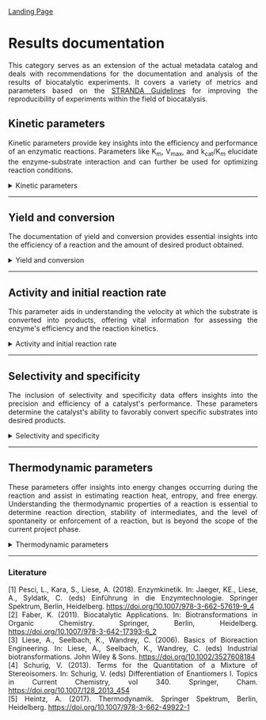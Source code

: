 [Landing Page](/Readme.md)

<div align="justify">

# Results documentation

This category serves as an extension of the actual metadata catalog and deals with recommendations for the documentation and analysis of the results of biocatalytic experiments. It covers a variety of metrics and parameters based on the [STRANDA Guidelines](https://www.beilstein-institut.de/en/projects/strenda/) for improving the reproducibility of experiments within the field of biocatalysis. 

## Kinetic parameters

Kinetic parameters provide key insights into the efficiency and performance of an enzymatic reactions. Parameters like K<sub>m</sub>, V<sub>max</sub>, and k<sub>cat</sub>/K<sub>m</sub> elucidate the enzyme-substrate interaction and can further be used for optimizing reaction conditions.

<details> <Summary>Kinetic parameters</Summary>

### KineticParameters

These parameters serve as benchmarks for understanding enzyme kinetics. The K<sub>m</sub> and k<sub>cat</sub> value is determined by all substrates involved in the reaction and not just one. Therefore, the concentrations of <ins>**all**</ins> substrates must be varied and the K<sub>m</sub> and k<sub>cat</sub> values calculated to obtain a common value instead of apparent values. For a comprehensive report around the technical key data of the kinetic parameters, see literature for further information, e.g. [Pesci _et al._<sup>1</sup>](https://doi.org/10.1007/978-3-662-57619-9_4).

- __michaelis_constant__
  - Type: float
  - Description: The Michaelis-Menten constant (K<sub>m</sub>​) represents the substrate concentration at which an enzyme achieves half of its maximum reaction rate.
 
- __michaelis_constant_unit__
  - Type: string
  - Description: The unit of the Michaelis-Menten constant (K<sub>m</sub>​) is typically expressed as moles per liter (M or mM).
 
- __maximum_reaction_rate__
  - Type: float
  - Description: V<sub>max</sub>, the maximum reaction rate, represents the speed at which an enzyme-catalyzed reaction reaches saturation, indicating the maximum achievable rate of product formation under optimal substrate concentration.

- __maximum_reaction_rate_unit__
  - Type: string
  - Description: The unit of V<sub>max</sub> (Maximum reaction rate) is typically represented as concentration per time, such as moles per liter per second (mol/L/s or mM/s).
 
- __turnover_number__
  - Type: float
  - Description: The turnover number (k<sub>cat</sub>) measures the number of substrate molecules converted to product per active site of an enzyme per unit time when the enzyme is fully saturated with substrate.

- __turnover_number_unit__
  - Type: string
  - Description: The unit of turnover number (k<sub>cat</sub>) is typically expressed as moles of product per mole of enzyme per second or per minute.
 
- __catalytic_efficiency__
  - Type: float
  - Description: Catalytic efficiency (k<sub>cat</sub>/K<sub>m</sub>) is a measure of how effectively an enzyme converts substrate into product, often quantified as the ratio of the turnover number (k<sub>cat</sub>) to the Michaelis constant (K<sub>m</sub>).
 
- __catalytic_efficiency_unit__
  - Type: string
  - Description: The typical units for catalytic efficiency (k<sub>cat</sub>/K<sub>m</sub>) are usually M<sup>-1</sup>s<sup>-1</sup> or s<sup>-1</sup>.
 
- __dissociation_constant__
  - Type: float
  - Description: The dissociation constant (K<sub>d</sub>) is a measure that represents the equilibrium between a complex and its dissociated components.
 
- __dissociation_constant_unit__
  - Type: string
  - Description: The dissociation constant (K<sub>d</sub>) is typically expressed in M (molarity) or its derivatives, such as nM (nanomoles per liter).
 
- __inhibition_type__
  - Type: string
  - Description: Enzyme inhibition encompasses various forms, including competitive, non-competitive, uncompetitive, mixed, and irreversible inhibition. Each type has different effects on the enzyme's function and plays a crucial role in regulating biochemical processes.

- __inhibition_constant__
  - Type: float
  - Description: The inhibition constant (K<sub>i</sub>) escribes the affinity of an inhibitor for an enzyme. It indicates how effectively an inhibitor influences enzyme activity. A lower K<sub>i</sub> value suggests a strong binding of the inhibitor to the enzyme.

- __inhibition_constant_unit__
  - Type: string
  - Description: The units for the inhibition constant (K<sub>i</sub>) are commonly expressed in molar concentration (M) or related units.
 
- __hill_coefficient__
  - Type: float
  - Description: The Hill coefficient is a parameter used to describe cooperativity in the binding of molecules to proteins. It is employed in enzyme reactions, e.g. oxygen binding to hemoglobin, to indicate whether there is positive (cooperative) or negative (anticooperative) binding. A Hill coefficient greater than 1 indicates positive cooperativity, while a value less than 1 indicates negative cooperativity. A value of exactly 1 indicates no cooperativity.
  
- __enzyme_stability__
  - Type: string
  - Description: The stability of enzymes is often characterized by various parameters such as the enzyme's half-life under specific conditions, the decline in activity over time, or the preservation of catalytic activity under different environmental conditions. 


<hr>

- __special_treatment__
  - Type: string
  - Description: If there are any other specific metrics, parameters, characteristics or aspects related to the kinetics that are important to document the results accurately and are not described by the aforementioned metadata, they should be explained here.

</details>


<hr>

## Yield and conversion

The documentation of yield and conversion provides essential insights into the efficiency of a reaction and the amount of desired product obtained. 

<details> <Summary>Yield and conversion</Summary>

### YieldAndConversion

These metrics are vital for evaluating the success of a process, optimizing reaction conditions, and ensuring the production of high-quality products in biocatalytic applications. For a comprehensive report around the technical key data of yield and conversion, see literature for further information, e.g. [Lies _et al._<sup>2</sup>](https://doi.org/10.1007/978-3-662-57619-9_4).


- __yield__
  - Type: posfloat
  - Description: Yield represents the amount of the desired product obtained from a reaction. It is the number of synthesized molecules of product per number of starting molecules. The following formula can be used:
    $$Y_p = \frac{n_p - n_{p0}}{n_{s0}} \cdot \frac{|v_s|}{|v_p|}$$

    where, *Y<sub>p</sub>* - yield of the product *p* (-), *n<sub>p0</sub>* - amount of product *p* at the start of the reaction (mol), *n<sub>p</sub>* - amount of product *p* at the end of the reaction (mol), *v<sub>s</sub>* - stoichiometric factor for the substrate *s* (-), *v<sub>p</sub>* - stoichiometric factor for the product *p* (-). Note: The reported yield relies on analytical findings. Typically, the isolated yield is more common in practice as it reflects the precise quantity of product acquired post downstream processing (DSP).
 
- __yield_unit__
  - Type: string
  - Description: The yield is typically expressed in percentages (%), reflecting the ratio of the actual obtained product quantity to the theoretical maximum product quantity that could be obtained under ideal conditions.
 
- __space_time_yield__
  - Type: posfloat
  - Description: Space-time yield in biocatalysis refers to the mass of product obtained per unit volume of the reactor per unit time. Other terms commonly used in the literature are *volumetric productivity* or the *reactor productivity*. The following formula can be used: $$STY = \frac{m_p}{𝜏 \cdot V_R}$$
 
    where, *STY* - space-time yield (g L<sup>-1</sup> h<sup>-1</sup>), *m<sub>p</sub>* - mass of the synthesized product (g), 𝜏 - residence time r reaction time (h), *V<sub>R</sub>* - reactor volume.  
 
- __space_time_yield_unit__
  - Type: string
  - Description: Space-time yield is commonly expressed in g/L/h (grams per liter per hour) or mol/L/h (moles per liter per hour).

- __conversion__
  - Type: float
  - Description: The term "conversion" refers to the percentage of substrate that undergoes transformation into the desired product during a reaction. It is the number of converted molecules per number of starting molecules. The following formula can be used:
    $$X_s = \frac{n_{s0} - n_s}{n_{s0}}$$

    where, *X<sub>s</sub>* - conversion of the substrate *s* (-), *n<sub>s0</sub>* - amount of substrate *s* at the start of the reaction (mol), *n<sub>s</sub>* - amount of substrate *s* at the end of the reaction (mol).
 
- __conversion_unit__
  - Type: string
  - Description: The conversion is commonly expressed as a percentage (%) to indicate the proportion of substrate converted to the desired product during a specific reaction.
 
<hr>

- __special_treatment__
  - Type: string
  - Description: If there are any other specific metrics, parameters, characteristics or aspects related to the conversion or yield that are important to document the results accurately and are not described by the aforementioned attributes, they should be explained here.
  
</details>


<hr>

## Activity and initial reaction rate

This parameter aids in understanding the velocity at which the substrate is converted into products, offering vital information for assessing the enzyme's efficiency and the reaction kinetics.

<details> <Summary>Activity and initial reaction rate</Summary>

### ActivityAndInitialReactionRate

- __specific_activity__
  - Type: posfloat
  - Description: The specific activity refers to the amount of product formed or substrate consumed per unit of enzyme per unit of time.
 
- __specific_activity_unit__
  - Type: string
  - Description: The specific activity is typically expressed in µmol/min/mg (micromoles per minute per milligram of protein).

- __initial_reaction_rate__
  - Type: float
  - Description: The initial reaction rate refers to the rate at which the product is formed in the first 10% of the enzymatic reaction under specific initial substrate concentrations and reaction conditions.
 
- __initial_reaction_rate_unit__
  - Type: string
  - Description: Typically, the initial reaction rate is expressed as mol/L/min (moles per liter per minute) or µmol/mL/min (micromoles per milliliter per minute).


<hr>

- __special_treatment__
  - Type: string
  - Description: If there are any other specific metrics, parameters, characteristics or aspects related to the activity or initial reaction rate that are important to document the results accurately and are not described by the aforementioned attributes, they should be explained here.

</details>


<hr>


## Selectivity and specificity

The inclusion of selectivity and specificity data offers insights into the precision and efficiency of a catalyst's performance. These parameters determine the catalyst's ability to favorably convert specific substrates into desired products.

<details> <Summary>Selectivity and specificity</Summary>

### SelectivityAndSpecificity

These parameters directly assess a catalyst's precision in converting specific substrates to desired products. For a comprehensive report around the technical key data of the selectivity and specificity, see literature for further information, e.g. [Faber<sup>3</sup>](https://doi.org/10.1007/978-3-642-17393-6_2), [Liese _et al._<sup>2</sup>](https://doi.org/10.1002/3527608184), [Schurig<sup>4</sup>](https://doi.org/10.1007/128_2013_454). 

- __stereoselectivity__
  - Type: string
  - Description: Stereoselectivity refers to the preference of a chemical reaction to produce a specific stereoisomer or a particular spatial arrangement of atoms within a molecule. It describes the ability of a reaction to favor the formation of one stereoisomer over others or to create a specific stereochemical outcome.
 
- __enantioselectivity__
  - Type: posfloat
  - Description: Enantioselectivity, or enantiomeric ratio (E), defines the enzyme's capability to preferentially catalyze the transformation of one enantiomer over its mirror-image counterpart. This trait highlights the enzyme's ability to favor a specific enantiomer either as a product or as the preferred substrate for a reaction.

- __enantiomeric_excess__
  - Type: posfloat
  - Description: The enantiomeric excess (_ee_) measures the degree of purity and efficiency in a chiral catalysis process, representing the excess of one enantiomer over the other in a reaction product. The following formula can be used: $$ee_R = \frac{n_R - n_S}{n_R + n_S}$$
    
    where, *ee<sub>R</sub>* - enantiomeric excess of the (*R*)-enantiomer (-), *n<sub>R</sub>* - amount of the (*R*)-enatiomer (mol) and *n<sub>S</sub>* - amount of the (*S*)-enatiomer (mol).
 
- __enantiomeric_excess_unit__
  - Type: string
  - Description: The primary unit used for enantiomeric excess (_ee_) is percent (%).
 
- __diastereomeric_excess__
  - Type: posfloat
  - Description: The diasteriomeric excess (_de_) represents the difference in the concentration of one diastereomer over another in a reaction product. The following formula can be used: $$de_1 = \frac{n_1 - n_2}{n_1 + n_2}$$
    
    where, *de* - diasteriomeric excess of the major diasteriomer (-), *n<sub>1</sub>* - amount of the major diasteriomer (mol) and *n<sub>2</sub>* - amount of the minor diasteriomer (mol).
 
- __diasteriomeric_excess_unit__
  - Type: string
  - Description: The primary unit used for diasteriomeric excess (_ee_) is percent (%).
 
- __isomeric_content__
  - Type: posfloat
  - Description: The isomeric content (_ic_) refers to the percentage distribution or ratio of different isomers within a mixture resulting from a reaction or process. It describes how various isomers are represented in a product or mixture. The following formula can be used: $$ic = I_1 / \sum_{i=1}^n I_i$$
    
    where, *ic* - proportion of a specific isomer in a mixture of isomers (-), *I<sub>1</sub>* - amount of the specific isomer (mol) and *I<sub>i</sub>* - quantity of all isomers (mol).

- __isomeric_content_unit__
  - Type: string
  - Description: The primary unit used for isomeric content (_ic_) is percent (%).

- __chemoselectivity__
  - Type: string
  - Description: Chemoselectivity refers to the ability of a chemical reaction to target a specific functional group or site within a molecule without affecting other reactive groups present. It highlights the preference of a reaction for one type of chemical bond or functional group over others in a molecule.
 
- __regioselectivity__
  - Type: string
  - Description: Regioselectivity refers to the preference of a reaction to occur at a specific site within a molecule or compound that has multiple potential reaction sites. It describes the tendency of a reaction to selectively take place at a particular position of the molecule, considering its structural arrangement of atoms or functional groups, rather than at other possible sites.
 

<hr>

- __special_treatment__
  - Type: string
  - Description: If there are any other specific metrics, parameters, characteristics or aspects related to the selectivity and specificity that are important to document the results accurately and are not described by the aforementioned attributes, they should be explained here.

</details>

<hr>


## Thermodynamic parameters

These parameters offer insights into energy changes occurring during the reaction and assist in estimating reaction heat, entropy, and free energy. Understanding the thermodynamic properties of a reaction is essential to determine reaction direction, stability of intermediates, and the level of spontaneity or enforcement of a reaction, but is beyond the scope of the current project phase. 

<details> <Summary>Thermodynamic parameters</Summary>

### ThermodynamicParameters

Understanding the energy dynamics and spontaneity of reactions through thermodynamic parameters is essential for efficient biocatalysis. For a comprehensive report around the technical key data of the kinetic parameters, see literature for further information, e.g. [Heintz<sup>5</sup>](https://doi.org/10.1007/978-3-662-49922-1).


- __gibbs_free_energy_change__
  - Type: string
  - Description: The Gibbs free energy (__G__) represents the portion of energy capable of performing work in a reaction under constant temperature and pressure, providing insights into the spontaneity of the reaction. While the absolute value of the free energy cannot be measured directly, the change in free energy (Δ**G**) throughout the reaction, known as free reaction enthalpy, is measurable. As indicated by the Gibbs-Helmholtz equation, it depends on changes in enthalpy (heat content) and entropy (system disorder) during the reaction. <br>
Δ**G** < 0: The reaction proceeds spontaneously; it is __exergonic__. <br>
Δ**G** = 0: The system is at equilibrium; no work is performed. <br>
Δ**G** > 0: The reaction does not proceed spontaneously; it is __endergonic__. A supply of free energy is required to drive the reaction.
 
- __enthalpy_change__
  - Type: string 
  - Description: The enthalpy (**H**) represents the heat content within a system, expressing the quantity and nature of chemical bonds. This thermodynamic property cannot be measured independently. However, measurable is the change in enthalpy (Δ**H**), which refers to the amount of heat absorbed or released during a chemical reaction (under constant pressure), also known as the reaction enthalpy. <br>
Δ**H** > 0: Heat energy is supplied; the reaction is __endothermic__. <br>
Δ**H** < 0: Heat energy is released; the reaction is __exothermic__.

- __entropy_change__
  - Type: string
  - Description: The entropy (**S**) is a measure of the degree of disorder in a system or the likelihood of a state. Systems inherently tend towards maximum disorder. Every natural process involves an increase in entropy (disorder). If entropy decreases in one area, it must increase elsewhere correspondingly. The increase in entropy can act as a driving force. <br>
Δ**S** > 0: The disorder of the system increases. <br>
Δ**S** < 0: The disorder of the system decreases.
 
<hr>

- __special_treatment__
  - Type: string
  - Description: If there are any other specific metrics, parameters, characteristics or aspects related to the thermodynamic parameters that are important to document the results accurately and are not described by the aforementioned attributes, they should be explained here.

</details>


<hr>

### Literature

[1] Pesci, L., Kara, S., Liese, A. (2018). Enzymkinetik. In: Jaeger, KE., Liese, A., Syldatk, C. (eds) Einführung in die Enzymtechnologie. Springer Spektrum, Berlin, Heidelberg. https://doi.org/10.1007/978-3-662-57619-9_4 <br>
[2] Faber, K. (2011). Biocatalytic Applications. In: Biotransformations in Organic Chemistry. Springer, Berlin, Heidelberg. https://doi.org/10.1007/978-3-642-17393-6_2 <br>
[3] Liese, A., Seelbach, K., Wandrey, C. (2006). Basics of Bioreaction Engineering. In: Liese, A., Seelbach, K., Wandrey, C. (eds) Industrial biotransformations. John Wiley & Sons. https://doi.org/10.1002/3527608184 <br>
[4] Schurig, V. (2013). Terms for the Quantitation of a Mixture of Stereoisomers. In: Schurig, V. (eds) Differentiation of Enantiomers I. Topics in Current Chemistry, vol 340. Springer, Cham. https://doi.org/10.1007/128_2013_454 <br>
[5] Heintz, A. (2017). Thermodynamik. Springer Spektrum, Berlin, Heidelberg. https://doi.org/10.1007/978-3-662-49922-1


</div>
